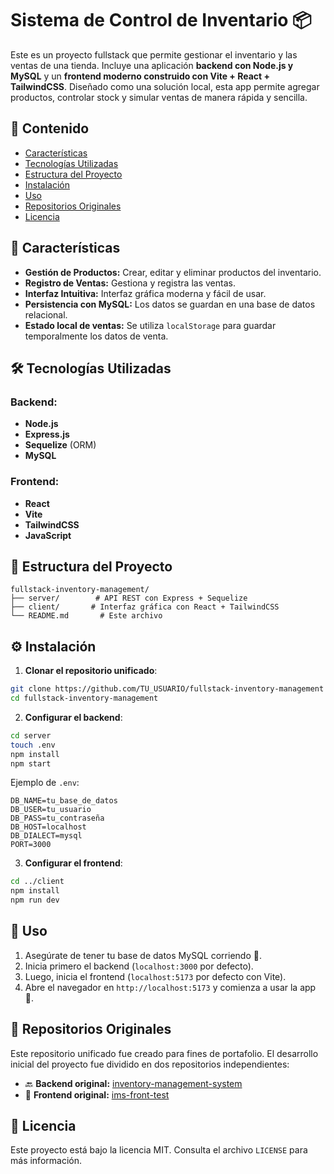 # Sistema de Control de Inventario 📦

Este es un proyecto fullstack que permite gestionar el inventario y las ventas de una tienda. Incluye una aplicación **backend con Node.js y MySQL** y un **frontend moderno construido con Vite + React + TailwindCSS**. Diseñado como una solución local, esta app permite agregar productos, controlar stock y simular ventas de manera rápida y sencilla.

## 🧠 Contenido

- [Características](#características)
- [Tecnologías Utilizadas](#tecnologías-utilizadas)
- [Estructura del Proyecto](#estructura-del-proyecto)
- [Instalación](#instalación)
- [Uso](#uso)
- [Repositorios Originales](#repositorios-originales)
- [Licencia](#licencia)

## 🚀 Características

- **Gestión de Productos:** Crear, editar y eliminar productos del inventario.
- **Registro de Ventas:** Gestiona y registra las ventas.
- **Interfaz Intuitiva:** Interfaz gráfica moderna y fácil de usar.
- **Persistencia con MySQL:** Los datos se guardan en una base de datos relacional.
- **Estado local de ventas:** Se utiliza `localStorage` para guardar temporalmente los datos de venta.

## 🛠️ Tecnologías Utilizadas

### Backend:
- **Node.js**
- **Express.js**
- **Sequelize** (ORM)
- **MySQL**

### Frontend:
- **React**
- **Vite**
- **TailwindCSS**
- **JavaScript**

## 📁 Estructura del Proyecto

```
fullstack-inventory-management/
├── server/        # API REST con Express + Sequelize
├── client/       # Interfaz gráfica con React + TailwindCSS
└── README.md       # Este archivo
```

## ⚙️ Instalación

1. **Clonar el repositorio unificado**:

```bash
git clone https://github.com/TU_USUARIO/fullstack-inventory-management
cd fullstack-inventory-management
```

2. **Configurar el backend**:

```bash
cd server
touch .env
npm install
npm start
```

Ejemplo de `.env`:

```env
DB_NAME=tu_base_de_datos
DB_USER=tu_usuario
DB_PASS=tu_contraseña
DB_HOST=localhost
DB_DIALECT=mysql
PORT=3000
```

3. **Configurar el frontend**:

```bash
cd ../client
npm install
npm run dev
```

## 🧪 Uso

1. Asegúrate de tener tu base de datos MySQL corriendo 💾.
2. Inicia primero el backend (`localhost:3000` por defecto).
3. Luego, inicia el frontend (`localhost:5173` por defecto con Vite).
4. Abre el navegador en `http://localhost:5173` y comienza a usar la app 🎉.

## 🔗 Repositorios Originales

Este repositorio unificado fue creado para fines de portafolio. El desarrollo inicial del proyecto fue dividido en dos repositorios independientes:

- 🔙 **Backend original:** [inventory-management-system](https://github.com/Draekk/inventory-management-system)
- 🎨 **Frontend original:** [ims-front-test](https://github.com/Draekk/ims-front-test)

## 📝 Licencia

Este proyecto está bajo la licencia MIT. Consulta el archivo `LICENSE` para más información.
